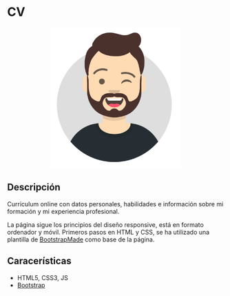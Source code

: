 # CV

<p align="center">
<img src="assets/img/logo.png" width="300">
</p>

## Descripción

Curriculum online con datos personales, habilidades e información sobre mi formación y mi experiencia profesional.

La página sigue los principios del diseño responsive, está en formato ordenador y móvil. Primeros pasos en HTML y CSS, se ha utilizado una plantilla de [BootstrapMade]( https://bootstrapmade.com/bootstrap-resume-cv-templates/) como base de la página.

## Caracerísticas

* HTML5, CSS3, JS
* [Bootstrap]( https://getbootstrap.com/)

